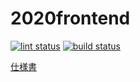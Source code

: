 # 2020frontend

[![lint status](https://github.com/ProvinDevs/2020frontend/workflows/lint/badge.svg)](https://github.com/ProvinDevs/2020frontend/actions?query=workflow%3Alint+branch%3Amaster)
[![build status](https://github.com/ProvinDevs/2020frontend/workflows/build/badge.svg)](https://github.com/ProvinDevs/2020frontend/actions?query=workflow%3Abuild+branch%3Amaster)

[仕様書](https://www.notion.so/ed60d22592064cbaa1d8dc71a95d1d1e)
